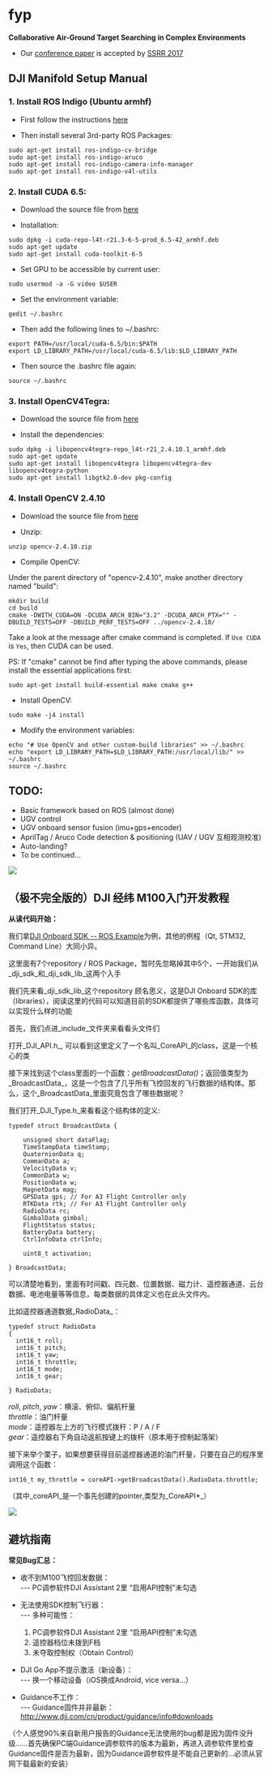 # fyp
**Collaborative Air-Ground Target Searching in Complex Environments**

- Our [conference paper](./uav_ugv_collaboration.pdf) is accepted by [SSRR 2017](http://www.ssrr-conference.org/2017/)

## DJI Manifold Setup Manual 

### 1. Install ROS Indigo (Ubuntu armhf)

- First follow the instructions [here](http://wiki.ros.org/indigo/Installation/UbuntuARM)

- Then install several 3rd-party ROS Packages:
```
sudo apt-get install ros-indigo-cv-bridge
sudo apt-get install ros-indigo-aruco
sudo apt-get install ros-indigo-camera-info-manager
sudo apt-get install ros-indigo-v4l-utils
```

### 2. Install CUDA 6.5: 

- Download the source file from [here](http://developer.download.nvidia.com/embedded/L4T/r21_Release_v3.0/cuda-repo-l4t-r21.3-6-5-prod_6.5-42_armhf.deb)

- Installation: 
```
sudo dpkg -i cuda-repo-l4t-r21.3-6-5-prod_6.5-42_armhf.deb
sudo apt-get update
sudo apt-get install cuda-toolkit-6-5
```

- Set GPU to be accessible by current user:

```
sudo usermod -a -G video $USER
```


- Set the environment variable:

```
gedit ~/.bashrc
```

- Then add the following lines to ~/.bashrc:

```
export PATH=/usr/local/cuda-6.5/bin:$PATH
export LD_LIBRARY_PATH=/usr/local/cuda-6.5/lib:$LD_LIBRARY_PATH
```


- Then source the .bashrc file again:

```
source ~/.bashrc
```

### 3. Install OpenCV4Tegra:

- Download the source file from [here](http://developer.download.nvidia.com/embedded/OpenCV/L4T_21.2/libopencv4tegra-repo_l4t-r21_2.4.10.1_armhf.deb)

- Install the dependencies:
```
sudo dpkg -i libopencv4tegra-repo_l4t-r21_2.4.10.1_armhf.deb
sudo apt-get update
sudo apt-get install libopencv4tegra libopencv4tegra-dev libopencv4tegra-python
sudo apt-get install libgtk2.0-dev pkg-config
```

### 4. Install OpenCV 2.4.10

- Download the source file from [here](https://sourceforge.net/projects/opencvlibrary/files/opencv-unix/2.4.10/opencv-2.4.10.zip/download)

- Unzip:

```
unzip opencv-2.4.10.zip
```

- Compile OpenCV:

Under the parent directory of "opencv-2.4.10", make another directory named "build":
```
mkdir build
cd build
cmake -DWITH_CUDA=ON -DCUDA_ARCH_BIN="3.2" -DCUDA_ARCH_PTX="" -DBUILD_TESTS=OFF -DBUILD_PERF_TESTS=OFF ../opencv-2.4.10/
```
Take a look at the message after cmake command is completed. If `Use CUDA` is `Yes`, then CUDA can be used.

PS: If "cmake" cannot be find after typing the above commands, please install the essential applications first:
```
sudo apt-get install build-essential make cmake g++
```

- Install OpenCV:
```
sudo make -j4 install
```

- Modify the environment variables:
```
echo "# Use OpenCV and other custom-build libraries" >> ~/.bashrc
echo "export LD_LIBRARY_PATH=$LD_LIBRARY_PATH:/usr/local/lib/" >> ~/.bashrc
source ~/.bashrc
```

## TODO:

- Basic framework based on ROS (almost done)
- UGV control
- UGV onboard sensor fusion (imu+gps+encoder) 
- AprilTag / Aruco Code detection & positioning (UAV / UGV 互相观测校准)
- Auto-landing?
- To be continued...

![](http://s5.sinaimg.cn/large/001PLcxJgy6LwX57B0oe4&690)

## （极不完全版的）DJI 经纬 M100入门开发教程

**从读代码开始：**

我们拿[DJI Onboard SDK -- ROS Example](https://github.com/dji-sdk/Onboard-SDK-ROS)为例，其他的例程（Qt, STM32, Command Line）大同小异。

这里面有7个repository / ROS Package，暂时先忽略掉其中5个，一开始我们从_dji_sdk_和_dji_sdk_lib_这两个入手

我们先来看_dji_sdk_lib_这个repository
顾名思义，这是DJI Onboard SDK的库（libraries），阅读这里的代码可以知道目前的SDK都提供了哪些库函数，具体可以实现什么样的功能

首先，我们点进_include_文件夹来看看头文件们

打开_DJI_API.h_, 可以看到这里定义了一个名叫_CoreAPI_的class，这是一个核心的类

接下来找到这个class里面的一个函数：_getBroadcastData()_；返回值类型为_BroadcastData_，这是一个包含了几乎所有飞控回发的飞行数据的结构体。那么，这个_BroadcastData_里面究竟包含了哪些数据呢？

我们打开_DJI_Type.h_来看看这个结构体的定义:
```
typedef struct BroadcastData {

    unsigned short dataFlag;
    TimeStampData timeStamp;
    QuaternionData q;
    CommanData a;
    VelocityData v;
    CommonData w;
    PositionData w;
    MagnetData mag;
    GPSData gps; // For A3 Flight Controller only
    RTKData rtk; // For A3 Flight Controller only
    RadioData rc;
    GimbalData gimbal;
    FlightStatus status;
    BatteryData battery;
    CtrlInfoData ctrlInfo;

    uint8_t activation;

} BroadcastData;
```
可以清楚地看到，里面有时间戳、四元数、位置数据、磁力计、遥控器通道、云台数据、电池电量等等信息，每类数据的具体定义也在此头文件内。

比如遥控器通道数据_RadioData_：
```
typedef struct RadioData
{
  int16_t roll; 
  int16_t pitch;
  int16_t yaw;
  int16_t throttle;
  int16_t mode;
  int16_t gear;

} RadioData;
```
_roll_, _pitch_, _yaw_：横滚、俯仰、偏航杆量  
_throttle_：油门杆量  
_mode_：遥控器左上方的飞行模式拨杆：P / A / F  
_gear_：遥控器右下角自动返航按键上的拨杆（原本用于控制起落架）  

接下来举个栗子，如果想要获得目前遥控器通道的油门杆量，只要在自己的程序里调用这个函数：

`int16_t my_throttle = coreAPI->getBroadcastData().RadioData.throttle;`

（其中_coreAPI_是一个事先创建的pointer,类型为_CoreAPI*_）



![](http://s5.sinaimg.cn/large/001PLcxJgy6LwX57B0oe4&690)

## 避坑指南

**常见Bug汇总：**

- 收不到M100飞控回发数据：  
--- PC调参软件DJI Assistant 2里 “启用API控制”未勾选

- 无法使用SDK控制飞行器：  
--- 多种可能性：
    1. PC调参软件DJI Assistant 2里 “启用API控制”未勾选
    2. 遥控器档位未拨到F档
    3. 未夺取控制权（Obtain Control）

- DJI Go App不提示激活（新设备）：  
--- 换一个移动设备（iOS换成Android, vice versa...）

- Guidance不工作：  
--- Guidance固件并非最新：http://www.dji.com/cn/product/guidance/info#downloads

（个人感觉90%来自新用户报告的Guidance无法使用的bug都是因为固件没升级……首先确保PC端Guidance调参软件的版本为最新，再进入调参软件里检查Guidance固件是否为最新，因为Guidance调参软件是不能自己更新的…必须从官网下载最新的安装）
